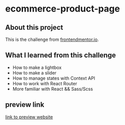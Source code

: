 # ecommerce-product-page

## About this project

This is the challenge from [frontendmentor.io](frontendmentor.io). 

## What I learned from this challenge

- How to make a lightbox
- How to make a slider
- How to manage states with Context API
- How to work with React Router
- More familiar with React && Sass/Scss

## preview link

[link to preview website](https://soewaiyanag.github.io/ecommerce-product-page/)

